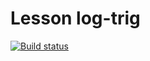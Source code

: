# Lesson log-trig
[![Build status](https://ci.appveyor.com/api/projects/status/51q3bk71fpsp33fe?svg=true)](https://ci.appveyor.com/project/igrkirillov/lesson-settings)